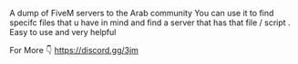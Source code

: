 A dump of FiveM servers to the Arab community
You can use it to find specifc files that u have in mind and find a server that has that file / script .
Easy to use and very helpful


For More 👇
https://discord.gg/3jm
